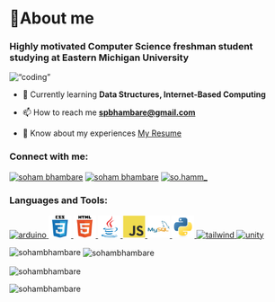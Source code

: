<h1 align="left">💫About me</h1>
<h3 align="left">Highly motivated Computer Science freshman student studying at Eastern Michigan University</h3>

<img align = “right” alt = “coding” width = “400” src = "https://media.tenor.com/GfSX-u7VGM4AAAAC/coding.gif">

- 🌱 Currently learning **Data Structures, Internet-Based Computing**

- 📫 How to reach me **spbhambare@gmail.com**

- 📄 Know about my experiences [My Resume](https://drive.google.com/file/d/1N4Nv6X8v3NCVNNIf9cNOHabz4AxDlQ9S/view)

<h3 align="left">Connect with me:</h3>
<p align="left">
<a href="https://www.linkedin.com/in/soham-bhambare-623874252/" target="blank"><img align="center" src="https://raw.githubusercontent.com/rahuldkjain/github-profile-readme-generator/master/src/images/icons/Social/linked-in-alt.svg" alt="soham bhambare" height="30" width="40" /></a>
<a href="https://www.facebook.com/soham.bhambare.5/" target="blank"><img align="center" src="https://raw.githubusercontent.com/rahuldkjain/github-profile-readme-generator/master/src/images/icons/Social/facebook.svg" alt="soham bhambare" height="30" width="40" /></a>
<a href="https://www.instagram.com/so.hamm_/" target="blank"><img align="center" src="https://raw.githubusercontent.com/rahuldkjain/github-profile-readme-generator/master/src/images/icons/Social/instagram.svg" alt="so.hamm_" height="30" width="40" /></a>
</p>

<h3 align="left">Languages and Tools:</h3>
<p align="left"> <a href="https://www.arduino.cc/" target="_blank" rel="noreferrer"> <img src="https://cdn.worldvectorlogo.com/logos/arduino-1.svg" alt="arduino" width="40" height="40"/> </a> <a href="https://www.w3schools.com/css/" target="_blank" rel="noreferrer"> <img src="https://raw.githubusercontent.com/devicons/devicon/master/icons/css3/css3-original-wordmark.svg" alt="css3" width="40" height="40"/> </a> <a href="https://www.w3.org/html/" target="_blank" rel="noreferrer"> <img src="https://raw.githubusercontent.com/devicons/devicon/master/icons/html5/html5-original-wordmark.svg" alt="html5" width="40" height="40"/> </a> <a href="https://www.java.com" target="_blank" rel="noreferrer"> <img src="https://raw.githubusercontent.com/devicons/devicon/master/icons/java/java-original.svg" alt="java" width="40" height="40"/> </a> <a href="https://developer.mozilla.org/en-US/docs/Web/JavaScript" target="_blank" rel="noreferrer"> <img src="https://raw.githubusercontent.com/devicons/devicon/master/icons/javascript/javascript-original.svg" alt="javascript" width="40" height="40"/> </a> <a href="https://www.mysql.com/" target="_blank" rel="noreferrer"> <img src="https://raw.githubusercontent.com/devicons/devicon/master/icons/mysql/mysql-original-wordmark.svg" alt="mysql" width="40" height="40"/> </a> <a href="https://www.python.org" target="_blank" rel="noreferrer"> <img src="https://raw.githubusercontent.com/devicons/devicon/master/icons/python/python-original.svg" alt="python" width="40" height="40"/> </a> <a href="https://tailwindcss.com/" target="_blank" rel="noreferrer"> <img src="https://www.vectorlogo.zone/logos/tailwindcss/tailwindcss-icon.svg" alt="tailwind" width="40" height="40"/> </a> <a href="https://unity.com/" target="_blank" rel="noreferrer"> <img src="https://www.vectorlogo.zone/logos/unity3d/unity3d-icon.svg" alt="unity" width="40" height="40"/> </a> </p>

<p><img align="left" src="https://github-readme-stats.vercel.app/api/top-langs?username=sohambhambare&show_icons=true&theme=dark&locale=en&layout=compact" alt="sohambhambare" /></p>

<p>&nbsp;<img align="center" src="https://github-readme-stats.vercel.app/api?username=sohambhambare&show_icons=true&theme=dark&locale=en" alt="sohambhambare" /></p>

<p><img align="center" src="https://github-readme-streak-stats.herokuapp.com/?user=sohambhambare&theme=dark" alt="sohambhambare" /></p>

<p align="left"> <img src="https://komarev.com/ghpvc/?username=sohambhambare&label=Profile%20views&color=0e75b6&style=flat" alt="sohambhambare" /> </p>
